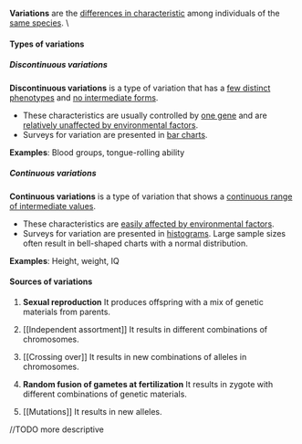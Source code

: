 **Variations** are the <u>differences in characteristic</u> among individuals of the <u>same species</u>.
\
#### Types of variations
##### Discontinuous variations
**Discontinuous variations** is a type of variation that has a <u>few distinct phenotypes</u> and <u>no intermediate forms</u>.
- These characteristics are usually controlled by <u>one gene</u> and are <u>relatively unaffected by environmental factors</u>.
- Surveys for variation are presented in <u>bar charts</u>.

**Examples**: Blood groups, tongue-rolling ability

##### Continuous variations
**Continuous variations** is a type of variation that shows a <u>continuous range of intermediate values</u>.
- These characteristics are <u>easily affected by environmental factors</u>.
- Surveys for variation are presented in <u>histograms</u>. Large sample sizes often result in bell-shaped charts with a normal distribution.

**Examples**: Height, weight, IQ

#### Sources of variations
1. **Sexual reproduction**
   It produces offspring with a mix of genetic materials from parents.

2. [[Independent assortment]]
   It results in different combinations of chromosomes.

3. [[Crossing over]]
   It results in new combinations of alleles in chromosomes.

4. **Random fusion of gametes at fertilization**
   It results in zygote with different combinations of genetic materials.

5. [[Mutations]]
   It results in new alleles.

//TODO more descriptive
